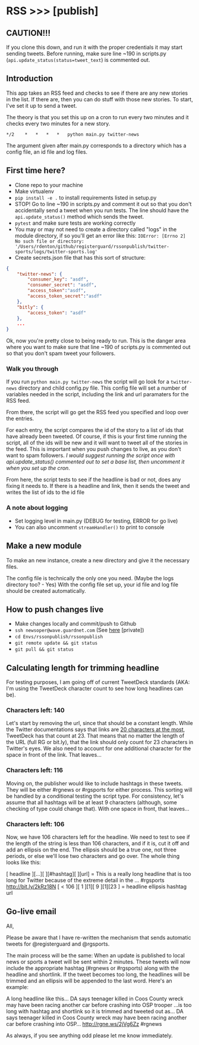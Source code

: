 # RSS >>> [publish]

## CAUTION!!!

If you clone this down, and run it with the proper credentials it may start sending tweets.
Before running, make sure line ~190 in scripts.py (`api.update_status(status=tweet_text`) is commented out.

## Introduction

This app takes an RSS feed and checks to see if there are any new stories in the list. If there are, then you can do stuff with those new stories. To start, I've set it up to send a tweet.

The theory is that you set this up on a cron to run every two minutes and it checks every two minutes for a new story.

`*/2	*	*	*	*	python main.py twitter-news`

The argument given after main.py corresponds to a directory which has a config file, an id file and log files.

## First time here?

* Clone repo to your machine
* Make virtualenv
* `pip install -e .` to install requirements listed in setup.py
* STOP! Go to line ~190 in scripts.py and comment it out so that you don't accidentally send a tweet  when you run tests. The line should have the `api.update_status()` method which sends the tweet.
* `pytest` and make sure tests are working correctly
* You may or may not need to create a directory called "logs" in the module directory, if so you'll get an error like this:
`IOError: [Errno 2] No such file or directory: '/Users/rdenton/github/registerguard/rssonpublish/twitter-sports/logs/twitter-sports.log'`
* Create secrets.json file that has this sort of structure:

```json
{
	"twitter-news": {
		"consumer_key": "asdf",
		"consumer_secret": "asdf",
		"access_token":"asdf",
		"access_token_secret":"asdf"
	},
	"bitly": {
		"access_token": "asdf"
	},
	...
}
```

Ok, now you're pretty close to being ready to run. This is the danger area where you want to make sure that line ~190 of scripts.py is commented out so that you don't spam tweet your followers.

### Walk you through

If you run `python main.py twitter-news` the script will go look for a `twitter-news` directory and child config.py file. This config file will set a number of variables needed in the script, including the link and url paramaters for the RSS feed.

From there, the script will go get the RSS feed you specified and loop over the entries.

For each entry, the script compares the id of the story to a list of ids that have already been tweeted. Of course, if this is your first time running the script, all of the ids will be new and it will want to tweet all of the stories in the feed. This is important when you push changes to live, as you don't want to spam followers. *I would suggest running the script once with api.update_status() commented out to set a base list, then uncomment it when you set up the cron*.

From here, the script tests to see if the headline is bad or not, does any fixing it needs to. If there is a headline and link, then it sends the tweet and writes the list of ids to the id file

### A note about logging

* Set logging level in main.py (DEBUG for testing, ERROR for go live)
* You can also uncomment `streamHandler()` to print to console

## Make a new module

To make an new instance, create a new directory and give it the necessary files.

The config file is technically the only one you need. (Maybe the logs directory too? - Yes) With the config file set up, your id file and log file should be created automatically.

## How to push changes live

* Make changes locally and commit/push to Github
* `ssh newsoper@wave.guardnet.com` (See  [here](https://github.com/registerguard/tracker/wiki/Accessing-Wave%2C-the-cron-machine) [private])
* `cd Envs/rssonpublish/rssonpublish`
* `git remote update && git status`
* `git pull && git status`

## Calculating length for trimming headline

For testing purposes, I am going off of current TweetDeck standards (AKA: I'm using the TweetDeck character count to see how long headlines can be).

### Characters left: 140

Let's start by removing the url, since that should be a constant length. While the Twitter documentations says that links are [20 characters at the most](https://dev.twitter.com/basics/tco#how-do-i-calculate-if-a-tweet-with-a-link-is-going-to-be-over-140-characters-or-not), TweetDeck has that count at 23. That means that no matter the length of the URL (full RG or bit.ly), that the link should only count for 23 characters in Twitter's eyes. We also need to account for one additional character for the space in front of the link. That leaves...

### Characters left: 116

Moving on, the publisher would like to include hashtags in these tweets. They will be either #rgnews or #rgsports for either process. This sorting will be handled by a conditional testing the script type. For consistency, let's assume that all hashtags will be at least 9 characters (although, some checking of type could change that). With one space in front, that leaves...

### Characters left: 106

Now, we have 106 characters left for the headline. We need to test to see if the length of the string is less than 106 characters, and if it is, cut it off and add an ellipsis on the end. The ellipsis should be a true one, not three periods, or else we'll lose two characters and go over. The whole thing looks like this:

[ headline ][...][ ][#hashtag][ ][url] = This is a really long headline that is too long for Twitter because of the extreme detail in the … #rgsports http://bit.ly/2kRz18N
[  < 106   ][ 1 ][1][   9    ][1][23 ] = headline ellipsis hashtag url

## Go-live email

All,

Please be aware that I have re-written the mechanism that sends automatic tweets for @registerguard and @rgsports.

The main process will be the same: When an update is published to local news or sports a tweet will be sent within 2 minutes. These tweets will now include the appropriate hashtag (#rgnews or #rgsports) along with the headline and shortlink. If the tweet becomes too long, the headlines will be trimmed and an ellipsis will be appended to the last word. Here's an example:

A long headline like this... 
	DA says teenager killed in Coos County wreck may have been racing another car before crashing into OSP trooper
...is too long with hashtag and shortlink so it is trimmed and tweeted out as...
	DA says teenager killed in Coos County wreck may have been racing another car before crashing into OSP… http://rgne.ws/2jVg6Zz #rgnews 

As always, if you see anything odd please let me know immediately.
